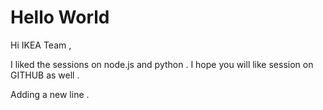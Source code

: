 # Hello World

Hi IKEA Team ,

I liked the sessions on node.js and python . I hope you will like session on GITHUB as well .

Adding a new line .
